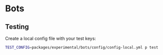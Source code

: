 # Bots

## Testing

Create a local config file with your test keys:

```bash
TEST_CONFIG=packages/experimental/bots/config/config-local.yml p test
```
